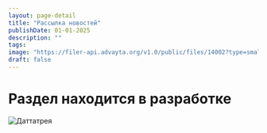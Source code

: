 ```yaml
---
layout: page-detail
title: "Рассылка новостей"
publishDate: 01-01-2025
description: ""
tags:
image: "https://filer-api.advayta.org/v1.0/public/files/14002?type=small"
draft: false
---
```


# Раздел находится в разработке
![Даттатрея](https://filer-api.advayta.org/v1.0/public/files/14002?size=medium "Даттатрея") 
